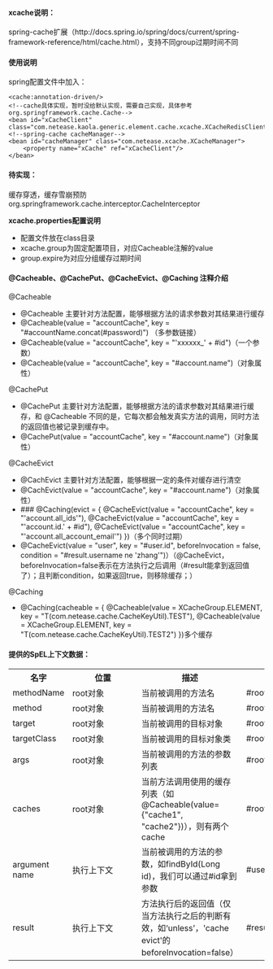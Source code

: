 <h4>xcache说明：</h4>
spring-cache扩展（http://docs.spring.io/spring/docs/current/spring-framework-reference/html/cache.html），支持不同group过期时间不同

<h4>使用说明</h4>
spring配置文件中加入：

    <cache:annotation-driven/>
    <!--cache具体实现，暂时没给默认实现，需要自己实现，具体参考org.springframework.cache.Cache-->
    <bean id="xCacheClient" class="com.netease.kaola.generic.element.cache.xcache.XCacheRedisClient"/>
    <!--spring-cache cacheManager-->
    <bean id="cacheManager" class="com.netease.xcache.XCacheManager">
        <property name="xCache" ref="xCacheClient"/>
    </bean>

<h4>待实现：</h4>
缓存穿透，缓存雪崩预防
org.springframework.cache.interceptor.CacheInterceptor

<strong>xcache.properties配置说明</strong>
<ul>
    <li>配置文件放在class目录</li>
    <li>xcache.group为固定配置项目，对应Cacheable注解的value</li>
    <li>group.expire为对应分组缓存过期时间</li>
</ul>

<h4>@Cacheable、@CachePut、@CacheEvict、@Caching 注释介绍</h4>
@Cacheable
<ul>
    <li>@Cacheable 主要针对方法配置，能够根据方法的请求参数对其结果进行缓存</li>
    <li>@Cacheable(value = "accountCache", key = "#accountName.concat(#password)") （多参数链接）</li>
    <li>@Cacheable(value = "accountCache", key = "'xxxxxx_' + #id")（一个参数）</li>
    <li>@Cacheable(value = "accountCache", key = "#account.name")（对象属性）
</ul>
@CachePut
<ul>
    <li>@CachePut 主要针对方法配置，能够根据方法的请求参数对其结果进行缓存，和 @Cacheable 不同的是，它每次都会触发真实方法的调用，同时方法的返回值也被记录到缓存中。</li>
    <li>@CachePut(value = "accountCache", key = "#account.name")（对象属性）</li>
</ul>
@CacheEvict
<ul>
    <li>@CachEvict 主要针对方法配置，能够根据一定的条件对缓存进行清空</li>
    <li>@CachEvict(value = "accountCache", key = "#account.name")（对象属性）</li>
    <li>
        ### @Caching(evict = {
                @CacheEvict(value = "accountCache", key = "'account.all_ids'"),
                @CacheEvict(value = "accountCache", key = "'account.id.' + #id"),
                @CacheEvict(value = "accountCache", key = "'account.all_account_email'")
        })（多个同时过期）
    </li>
    <li>@CacheEvict(value = "user", key = "#user.id", beforeInvocation = false, condition = "#result.username ne 'zhang'")）（@CacheEvict， beforeInvocation=false表示在方法执行之后调用（#result能拿到返回值了）；且判断condition，如果返回true，则移除缓存；）</li>
</ul>
@Caching
<ul>
    <li>@Caching(cacheable = {
                    @Cacheable(value = XCacheGroup.ELEMENT, key = "T(com.netease.cache.CacheKeyUtil).TEST"),
                    @Cacheable(value = XCacheGroup.ELEMENT, key = "T(com.netease.cache.CacheKeyUtil).TEST2")
            })多个缓存
    </li>
</ul>

<h4>提供的SpEL上下文数据：</h4>
<table>
    <tr>
        <th>名字</th>
        <th style="min-width: 120px;">位置</th>
        <th>描述</th>
        <th>示例</th>
    </tr>
    <tr>
        <td>methodName</td>
        <td>root对象</td>
        <td>当前被调用的方法名</td>
        <td>#root.methodName</td>
    </tr>
    <tr>
        <td>method</td>
        <td>root对象</td>
        <td>当前被调用的方法名</td>
        <td>#root.method.name</td>
    </tr>
    <tr>
        <td>target</td>
        <td>root对象</td>
        <td>当前被调用的目标对象</td>
        <td>#root.target</td>
    </tr>
    <tr>
        <td>targetClass</td>
        <td>root对象</td>
        <td>当前被调用的目标对象类</td>
        <td>#root.targetClass</td>
    </tr>
    <tr>
        <td>args</td>
        <td>root对象</td>
        <td>当前被调用的方法的参数列表</td>
        <td>#root.args[0]</td>
    </tr>
    <tr>
        <td>caches</td>
        <td>root对象</td>
        <td>当前方法调用使用的缓存列表（如@Cacheable(value={"cache1", "cache2"})），则有两个cache</td>
        <td>#root.caches[0].name</td>
    </tr>
    <tr>
        <td>argument name</td>
        <td>执行上下文</td>
        <td>当前被调用的方法的参数，如findById(Long id)，我们可以通过#id拿到参数</td>
        <td>#user.id</td>
    </tr>
    <tr>
        <td>result</td>
        <td>执行上下文</td>
        <td>方法执行后的返回值（仅当方法执行之后的判断有效，如‘unless’，'cache evict'的beforeInvocation=false）</td>
        <td>#result</td>
    </tr>
</table>




